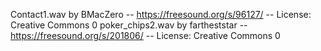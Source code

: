 Contact1.wav by BMacZero -- https://freesound.org/s/96127/ -- License: Creative Commons 0
poker_chips2.wav by fartheststar -- https://freesound.org/s/201806/ -- License: Creative Commons 0
